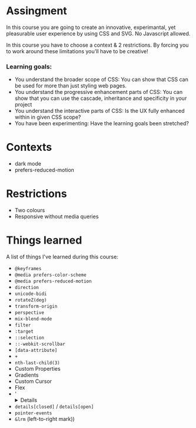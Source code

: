 # Assingment

In this course you are going to create an innovative, experimantal, yet pleasurable user experience by using CSS and SVG. No Javascript allowed.

In this course you have to choose a context & 2 restrictions. By forcing you to work around these limitations you'll have to be creative!

### Learning goals:

- You understand the broader scope of CSS: You can show that CSS can be used for more than just styling web pages.
- You understand the progressive enhancement parts of CSS: You can show that you can use the cascade, inheritance and specificity in your project
- You understand the interactive parts of CSS: Is the UX fully enhanced within in given CSS scope?
- You have been experimenting: Have the learning goals been stretched?

# Contexts

- dark mode
- prefers-reduced-motion

# Restrictions

- Two colours
- Responsive without media queries

# Things learned

A list of things I've learned during this course:

- `@keyframes` 
- `@media prefers-color-scheme`
- `@media prefers-reduced-motion`
- `direction` 
- `unicode-bidi` 
- `rotateZ(deg)`
- `transform-origin`
- `perspective`
- `mix-blend-mode`
- `filter`
- `:target` 
- `::selection` 
- `::-webkit-scrollbar` 
- `[data-attribute]` 
- `+` 
- `nth-last-child(3)`
- Custom Properties
- Gradients
- Custom Cursor
- Flex
- '<details>`
- `details[closed]` / `details[open]`
- `pointer-events`
- `&lrm` (left-to-right mark)) 

